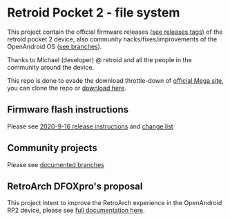 # Retroid Pocket 2 - file system

This project contain the official firmware releases ([see releases tags](https://github.com/DFOXpro/rp2-fs/tags)) of the retroid pocket 2 device, also community hacks/fixes/improvements of the OpenAndroid OS ([see branches](https://github.com/DFOXpro/rp2-fs/branches)).

Thanks to Michael (developer) @ retroid and all the people in the community around the device.

This repo is done to evade the download throttle-down of [official Mega site](https://mega.nz/folder/MVcgEIhR#IL2HHJBjMnXiBE0P7DB7Bw), you can clone the repo or [download here](https://github.com/DFOXpro/rp2-fs/archive/2020-9-16.zip).


## Firmware flash instructions
Please see [2020-9-16 release instructions](https://github.com/DFOXpro/rp2-fs/raw/2020-9-16/firmware/HowTo.docx) and [change list](https://github.com/DFOXpro/rp2-fs/blob/2020-9-16/CHANGELOG.md)

## Community projects
Please see [documented branches](https://github.com/DFOXpro/rp2-fs/branches)

## RetroArch DFOXpro's proposal

This project intent to improve the RetroArch experience in the OpenAndroid RP2 device, please see [full documentation here](https://github.com/DFOXpro/rp2-fs/blob/retroarch-dfoxpro-proposal/DFOXpro-docs/README.md).
